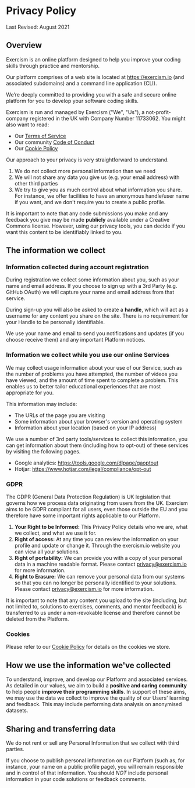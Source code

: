# Privacy Policy

Last Revised: August 2021

## Overview

Exercism is an online platform designed to help you improve your coding skills through practice and mentorship.

Our platform comprises of a web site is located at https://exercism.io (and associated subdomains) and a command line application (CLI).

We’re deeply committed to providing you with a safe and secure online platform for you to develop your
software coding skills.

Exercism is run and managed by Exercism ("We", "Us"), a not-profit-company registered in the UK with Company Number 11733062. You might also want to read:

- Our [Terms of Service](/docs/using/legal/terms-of-service)
- Our community [Code of Conduct](/docs/using/legal/code-of-conduct)
- Our [Cookie Policy](/docs/using/legal/cookie-policy)

Our approach to your privacy is very straightforward to understand.

1. We do not collect more personal information than we need
2. We will not share any data you give us (e.g. your email address) with other third parties
3. We try to give you as much control about what information you share. For instance, we offer facilities to have an anonymous handle/user name if you want, and we don't require you to create a public profile.

It is important to note that any code submissions you make and any feedback you give may be made **publicly** available under a Creative Commons license. However, using our privacy tools, you can decide if you want this content to be identifiably linked to you.

## The information we collect

### Information collected during account registration

During registration we collect some information about you, such as your name and email address. If you
choose to sign up with a 3rd Party (e.g. GitHub OAuth) we will capture your name and email address from that service.

During sign-up you will also be asked to create a **handle**, which will act as a username for any content you share on the site. There is no requirement for your Handle to be personally identifiable.

We use your name and email to send you notifications and updates (if you choose receive them) and any important Platform notices.

### Information we collect while you use our online Services

We may collect usage information about your use of our Service, such as the number of problems you have attempted, the number of videos you have viewed, and the amount of time spent to complete a problem. This enables us to better tailor educational experiences that are most appropriate for you.

This information may include:

- The URLs of the page you are visiting
- Some information about your browser's version and operating system
- Information about your location (based on your IP address)

We use a number of 3rd party tools/services to collect this information, you can get information about them (including how to opt-out) of these services by visiting the following pages.

- Google analytics: https://tools.google.com/dlpage/gaoptout
- Hotjar: https://www.hotjar.com/legal/compliance/opt-out

### GDPR

The GDPR (General Data Protection Regulation) is UK legislation that governs how we process data originating from users from the UK. Exercism aims to be GDPR compliant for all users, even those outside the EU and you therefore have some important rights applicable to our Platform.

1. **Your Right to be Informed:** This Privacy Policy details who we are, what we collect, and what we use it for.
2. **Right of access:** At any time you can review the information on your profile and update or change it. Through the exercism.io website you can view all your solutions.
3. **Right of portability:** We can provide you with a copy of your personal data in a machine readable format. Please contact privacy@exercism.io for more information.
4. **Right to Erasure:** We can remove your personal data from our systems so that you can no longer be personally identified to your solutions. Please contact privacy@exercism.io for more information.

It is important to note that any content you upload to the site (including, but not limited to, solutions to exercises, comments, and mentor feedback) is transferred to us under a non-revokable license and therefore cannot be deleted from the Platform.

### Cookies

Please refer to our [Cookie Policy](/docs/using/legal/cookie-policy) for details on the cookies we store.

## How we use the information we've collected

To understand, improve, and develop our Platform and associated services. As detailed in our values, we aim to build a **positive and caring community** to help people **improve their programming skills**. In support of these aims, we may use the data we collect to improve the quality of our Users' learning and feedback. This may include performing data analysis on anonymised datasets.

## Sharing and transferring data

We do not rent or sell any Personal Information that we collect with third parties.

If you choose to publish personal information on our Platform (such as, for instance, your name on a public profile page), you will remain responsible and in control of that information. You should _NOT_ include personal information in your code solutions or feedback comments.
